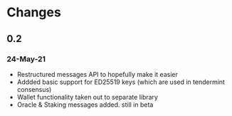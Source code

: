# Changes

## 0.2
### 24-May-21
* Restructured messages API to hopefully make it easier
* Addded basic support for ED25519 keys (which are used in tendermint consensus)
* Wallet functionality taken out to separate library
* Oracle & Staking messages added. still in beta
